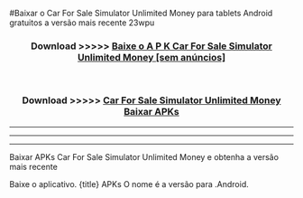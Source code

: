 #Baixar o Car For Sale Simulator Unlimited Money   para tablets Android gratuitos a versão mais recente 23wpu


<div align="center">
<h3>Download >>>>> <a href="https://pt-web.web.app/?pt= Car For Sale Simulator Unlimited Money ">Baixe o A P K Car For Sale Simulator Unlimited Money  [sem anúncios]</a></h3><br>

<h3>Download >>>>> <a href="https://pt-web.web.app/?pt= Car For Sale Simulator Unlimited Money ">Car For Sale Simulator Unlimited Money  Baixar APKs</a></h3>
</div>

----------------------------------------------------------

----------------------------------------------------------

----------------------------------------------------------

Baixar APKs Car For Sale Simulator Unlimited Money  e obtenha a versão mais recente

Baixe o aplicativo. {title} APKs O nome é a versão para .Android.


